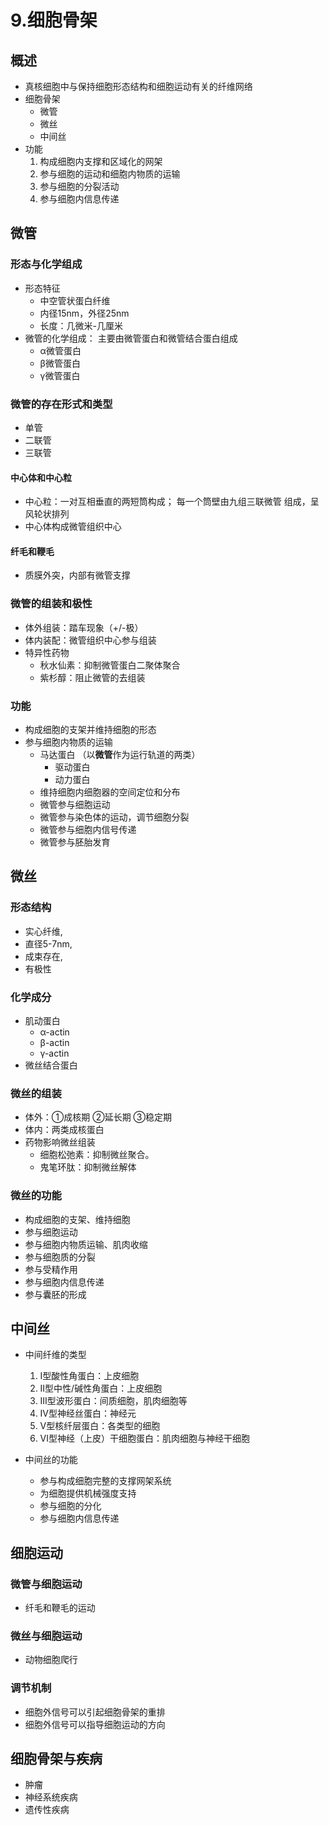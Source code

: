 # 9.细胞骨架

## 概述

- 真核细胞中与保持细胞形态结构和细胞运动有关的纤维网络
- 细胞骨架
  - 微管
  - 微丝
  - 中间丝
- 功能
  1. 构成细胞内支撑和区域化的网架
  2. 参与细胞的运动和细胞内物质的运输
  3. 参与细胞的分裂活动
  4. 参与细胞内信息传递

## 微管

### 形态与化学组成

- 形态特征
  - 中空管状蛋白纤维
  - 内径15nm，外径25nm
  - 长度：几微米-几厘米
- 微管的化学组成：
  主要由微管蛋白和微管结合蛋白组成
  - α微管蛋白
  - β微管蛋白
  - γ微管蛋白

### 微管的存在形式和类型

- 单管
- 二联管
- 三联管

#### 中心体和中心粒

- 中心粒：一对互相垂直的两短筒构成；
  每一个筒壁由九组三联微管
  组成，呈风轮状排列
- 中心体构成微管组织中心

#### 纤毛和鞭毛

- 质膜外突，内部有微管支撑

### 微管的组装和极性

- 体外组装：踏车现象（+/-极）
- 体内装配：微管组织中心参与组装
- 特异性药物
  - 秋水仙素：抑制微管蛋白二聚体聚合
  - 紫杉醇：阻止微管的去组装

### 功能

- 构成细胞的支架并维持细胞的形态
- 参与细胞内物质的运输
  - 马达蛋白
（以**微管**作为运行轨道的两类）
    - 驱动蛋白
    - 动力蛋白
  - 维持细胞内细胞器的空间定位和分布
  - 微管参与细胞运动
  - 微管参与染色体的运动，调节细胞分裂
  - 微管参与细胞内信号传递
  - 微管参与胚胎发育

## 微丝

### 形态结构

- 实心纤维,
- 直径5-7nm,
- 成束存在,
- 有极性

### 化学成分

- 肌动蛋白
  - α-actin
  - β-actin
  - γ-actin
- 微丝结合蛋白

### 微丝的组装

- 体外：①成核期 ②延长期 ③稳定期
- 体内：两类成核蛋白
- 药物影响微丝组装
  - 细胞松弛素：抑制微丝聚合。
  - 鬼笔环肽：抑制微丝解体

### 微丝的功能

- 构成细胞的支架、维持细胞
- 参与细胞运动
- 参与细胞内物质运输、肌肉收缩
- 参与细胞质的分裂
- 参与受精作用
- 参与细胞内信息传递
- 参与囊胚的形成

## 中间丝

- 中间纤维的类型

  1. I型酸性角蛋白：上皮细胞
  2. II型中性/碱性角蛋白：上皮细胞
  3. III型波形蛋白：间质细胞，肌肉细胞等
  4. IV型神经丝蛋白：神经元
  5. V型核纤层蛋白：各类型的细胞
  6. VI型神经（上皮）干细胞蛋白：肌肉细胞与神经干细胞

- 中间丝的功能
  - 参与构成细胞完整的支撑网架系统
  - 为细胞提供机械强度支持
  - 参与细胞的分化
  - 参与细胞内信息传递

## 细胞运动

### 微管与细胞运动

- 纤毛和鞭毛的运动

### 微丝与细胞运动

- 动物细胞爬行

### 调节机制

- 细胞外信号可以引起细胞骨架的重排
- 细胞外信号可以指导细胞运动的方向

## 细胞骨架与疾病

- 肿瘤
- 神经系统疾病
- 遗传性疾病
